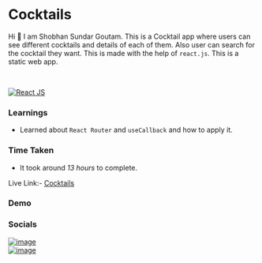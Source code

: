 # Cocktails

Hi 👋 I am Shobhan Sundar Goutam. This is a Cocktail app where users can see different cocktails and details of each of them. Also user can search for the cocktail they want. This is made with the help of `react.js`. This is a static web app.

<br>

[![React JS](https://img.shields.io/badge/ReactJS-blue.svg)](https://opensource.org/licenses/)

### Learnings

- Learned about `React Router` and `useCallback` and how to apply it.

### Time Taken

- It took around _13 hours_ to complete.

Live Link:- [Cocktails](https://cocktails-react-ssg.netlify.app/)

### Demo

### Socials

[![image](https://img.shields.io/badge/LinkedIn-0077B5?style=for-the-badge&logo=linkedin&logoColor=white)](https://www.linkedin.com/in/shobhan-sundar-goutam/)
<br />
[![image](https://img.shields.io/badge/Twitter-1DA1F2?style=for-the-badge&logo=twitter&logoColor=white)](https://twitter.com/shobhantwts)
